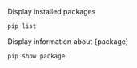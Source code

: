 Display installed packages
```sh
pip list
```
Display information about {package}
```sh
pip show package
```